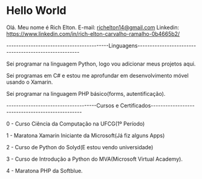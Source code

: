 # Hello World
Olá. Meu nome é Rich Elton.
E-mail: richelton14@gmail.com
Linkedin: https://www.linkedin.com/in/rich-elton-carvalho-ramalho-0b4665b2/

------------------------------------------Linguagens------------------------------------------------------

Sei programar na linguagem Python, logo vou adicionar meus projetos aqui.

Sei programas em C# e estou me aprofundar em desenvolvimento móvel usando o Xamarin.

Sei programar na linguagem PHP básico(forms, autentificação).

-------------------------------------Cursos e Certificados-------------------------------------------------

0 - Curso Ciência da Computação na UFCG(1º Período)

1 - Maratona Xamarin Iniciante da Microsoft(Já fiz alguns Apps)

2 - Curso de Python do Solyd(E estou vendo universidade)

3 - Curso de Introdução a Python do MVA(Microsoft Virtual Academy).

4 - Maratona PHP da Softblue.
